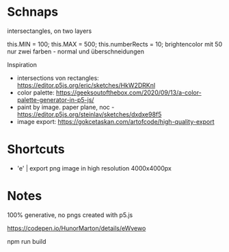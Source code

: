 # Schnaps

intersectangles, on two layers

this.MIN = 100;
this.MAX = 500;
this.numberRects = 10;
brightencolor mit 50
nur zwei farben - normal und überschneidungen


Inspiration
* intersections von rectangles: https://editor.p5js.org/eric/sketches/HkW2DRKnl 
* color palette: https://geeksoutofthebox.com/2020/09/13/a-color-palette-generator-in-p5-js/ 
* paint by image. paper plane, noc - https://editor.p5js.org/steinlav/sketches/dxdxe98f5
* image export: https://gokcetaskan.com/artofcode/high-quality-export 

# Shortcuts
* 'e' | export png image in high resolution 4000x4000px

# Notes
100% generative, no pngs
created with p5.js


https://codepen.io/HunorMarton/details/eWvewo

npm run build